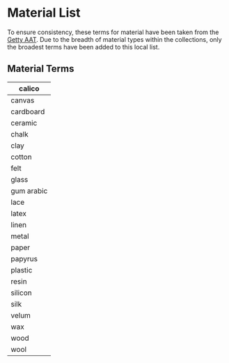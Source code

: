 # Material List

To ensure consistency, these terms for material have been taken from the [Getty AAT](https://www.getty.edu/research/tools/vocabularies/aat/). Due to the breadth of material types within the collections, only the broadest terms have been added to this local list.&#x20;

## Material Terms <a href="#technique-terms" id="technique-terms"></a>

| calico     |
| ---------- |
| canvas     |
| cardboard  |
| ceramic    |
| chalk      |
| clay       |
| cotton     |
| felt       |
| glass      |
| gum arabic |
| lace       |
| latex      |
| linen      |
| metal      |
| paper      |
| papyrus    |
| plastic    |
| resin      |
| silicon    |
| silk       |
| velum      |
| wax        |
| wood       |
| wool       |
